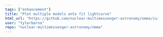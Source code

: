 ```yaml
---
tags: ["enhancement"]
title: "Plot multiple models onto fit lightcurve"
html_url: "https://github.com/nuclear-multimessenger-astronomy/nmma/issues/142"
user: "tylerbarna"
repo: "nuclear-multimessenger-astronomy/nmma"
---
```


